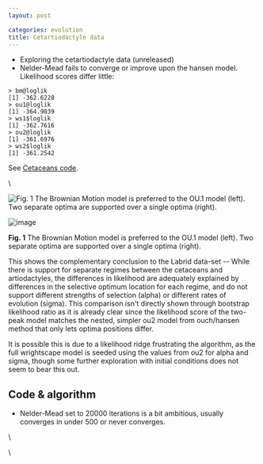 ```yaml
---
layout: post

categories: evolution
title: Cetartiodactyle data
---
```







 








-   Exploring the cetartiodactyle data (unreleased)
-   Nelder-Mead fails to converge or improve upon the hansen model.
    Likelihood scores differ little:

~~~~ {.de1}
> bm@loglik
[1] -362.6228
> ou1@loglik
[1] -364.9039
> ws1$loglik
[1] -362.7616
> ou2@loglik
[1] -361.6976
> ws2$loglik
[1] -361.2542
~~~~

See [Cetaceans
code](http://github.com/cboettig/wrightscape/blob/8989487c30adbafb6e43ce8b6231722e278f58a5/demos/cetaceans.R "http://github.com/cboettig/wrightscape/blob/8989487c30adbafb6e43ce8b6231722e278f58a5/demos/cetaceans.R").

\

![Fig. 1 The Brownian Motion model is preferred to the OU.1 model
(left). Two separate optima are supported over a single optima
(right).](http://openwetware.org/images/thumb/4/4e/CetaceanModels.png/600px-CetaceanModels.png)

![image](/skins/common/images/magnify-clip.png)

**Fig. 1** The Brownian Motion model is preferred to the OU.1 model
(left). Two separate optima are supported over a single optima (right).

This shows the complementary conclusion to the Labrid data-set -- While
there is support for separate regimes between the cetaceans and
artiodactyles, the differences in likelihood are adequately explained by
differences in the selective optimum location for each regime, and do
not support different strengths of selection (alpha) or different rates
of evolution (sigma). This comparison isn't directly shown through
bootstrap likelihood ratio as it is already clear since the likelihood
score of the two-peak model matches the nested, simpler ou2 model from
ouch/hansen method that only lets optima positions differ.

It is possible this is due to a likelihood ridge frustrating the
algorithm, as the full wrightscape model is seeded using the values from
ou2 for alpha and sigma, though some further exploration with initial
conditions does not seem to bear this out.

Code & algorithm
----------------

-   Nelder-Mead set to 20000 iterations is a bit ambitious, usually
    converges in under 500 or never converges.

\

\

